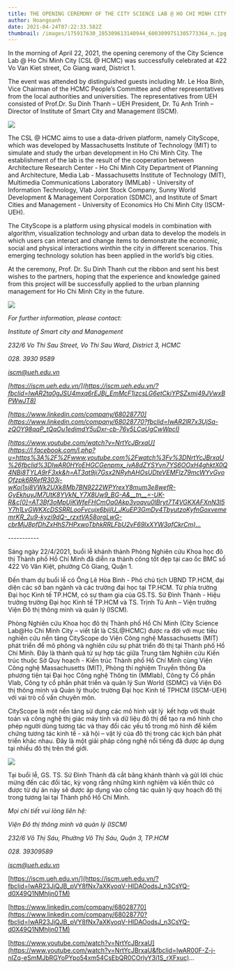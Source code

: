 ```yaml
---
title: THE OPENING CEREMONY OF THE CITY SCIENCE LAB @ HO CHI MINH CITY
author: Hoangoanh
date: 2021-04-24T07:22:33.582Z
thumbnail: /images/175917630_285309613140944_6003099751305773364_n.jpg
---
```

<!--StartFragment-->

In the morning of April 22, 2021, the opening ceremony of the City Science Lab @ Ho Chi Minh City (CSL @ HCMC) was successfully celebrated at 422 Vo Van Kiet street, Co Giang ward, District 1.

The event was attended by distinguished guests including Mr. Le Hoa Binh, Vice Chairman of the HCMC People’s Committee and other representatives from the local authorities and universities. The representatives from UEH consisted of Prof.Dr. Su Dinh Thanh – UEH President, Dr. Tú Anh Trinh – Director of Institute of Smart City and Management (ISCM).

![](/images/174254022_285309899807582_3901837534829343775_n.jpg)

The CSL @ HCMC aims to use a data-driven platform, namely CityScope, which was developed by Massachusetts Institute of Technology (MIT) to simulate and study the urban development in Ho Chi Minh City. The establishment of the lab is the result of the cooperation between Architecture Research Center - Ho Chi Minh City Department of Planning and Architecture, Media Lab - Massachusetts Institute of Technology (MIT), Multimedia Communications Laboratory (MMLab) - University of Information Technology, Vlab Joint Stock Company, Sunny World Development & Management Corporation (SDMC), and Institute of Smart Cities and Management - University of Economics Ho Chi Minh City (ISCM-UEH).

The CityScope is a platform using physical models in combination with algorithm, visualization technology and urban data to develop the models in which users can interact and change items to demonstrate the economic, social and physical interactions winthin the city in different scenarios. This emerging technology solution has been applied in the world’s big cities.

At the ceremony, Prof. Dr. Su Dinh Thanh cut the ribbon and sent his best wishes to the partners, hoping that the experience and knowledge gained from this project will be successfully applied to the urban planning management for Ho Chi Minh City in the future.

![](/images/177584907_285309736474265_2136242009831476149_n.jpg)

*For further information, please contact:*

*Institute of Smart city and Management*

*232/6 Vo Thi Sau Street, Vo Thi Sau Ward, District 3, HCMC*

*028. 3930 9589*

*iscm@ueh.edu.vn*

*[https://iscm.ueh.edu.vn/](https://iscm.ueh.edu.vn/?fbclid=IwAR2ta0gJSU4mxq6rEJBj_EmMcF1jzcsLG6etCkiYPSZxmj49JVwxBPWwJT8)*

*[https://www.linkedin.com/company/68028770](https://www.linkedin.com/company/68028770?fbclid=IwAR2lR7x3UjSa-zQOY98qqP_tQqOu1edjmdY5uDxr-cb-76v5LCaUgCwWpcI)*

*[https://www.youtube.com/watch?v=NrtYcJBrxaU](https://l.facebook.com/l.php?u=https%3A%2F%2Fwww.youtube.com%2Fwatch%3Fv%3DNrtYcJBrxaU%26fbclid%3DIwAR0HYoEHGCGenpmx_jvA8dZYSYvn7YS6OOxH4ghktX0Q4NBi8TYLA9rF3xk&h=AT3at9ji7Gsx2NRyhAHOsUDteVEMFlz79mcWYvGvoOfzpk6RRefR303j-wKoi1sj8VWk2UXk8Mb7BN9222WPYrexY8mum3e8wefR-GyEkhuyJM7UtK8YVkN_Y7X8Uw9_BG-A&__tn__=-UK-R&c[0]=AT3Bf3oMpUjKWfeFHCmOq0Akp3voqvu0lBryt7T4VGKXAFXnN3l5Y7h1LvGWKXcDSSRRLooFvcujx6bjiIU_JKuEP3GmDy4TbyutzoKyfnGoxvememrKR_2u9-kyzi9dQ-_rzxtVA58orgLwG-cbrMjJ8pfDhZxHhS7HPxwoTbhkRRLFbU2vF69lxXYW3afCkrCm)…*

\-----------

Sáng ngày 22/4/2021, buổi lễ khánh thành Phòng Nghiên cứu Khoa học đô thị Thành phố Hồ Chí Minh đã diễn ra thành công tốt đẹp tại cao ốc BMC số 422 Võ Văn Kiệt, phường Cô Giang, Quận 1. 

Đến tham dự buổi lễ có Ông Lê Hòa Bình - Phó chủ tịch UBND TP.HCM, đại diện các sở ban ngành và các trường đại học tại TP.HCM. Từ phía trường Đại học Kinh tế TP.HCM, có sự tham gia của GS.TS. Sử Đình Thành - Hiệu trưởng trường Đại học Kinh tế TP.HCM và TS. Trịnh Tú Anh – Viện trưởng Viện Đô thị thông minh và quản lý (ISCM).

Phòng Nghiên cứu Khoa học đô thị Thành phố Hồ Chí Minh (City Science Lab@Ho Chi Minh City – viết tắt là CSL@HCMC) được ra đời với mục tiêu nghiên cứu nền tảng CityScope do Viện Công nghệ Massachusetts (MIT) phát triển để mô phỏng và nghiên cứu sự phát triển đô thị tại Thành phố Hồ Chí Minh. Đây là thành quả từ sự hợp tác giữa Trung tâm Nghiên cứu Kiến trúc thuộc Sở Quy hoạch - Kiến trúc Thành phố Hồ Chí Minh cùng Viện Công nghệ Massachusetts (MIT), Phòng thí nghiệm Truyền thông Đa phương tiện tại Đại học Công nghệ Thông tin (MMlab), Công ty Cổ phần Vlab, Công ty cổ phần phát triển và quản lý Sun World (SDMC) và Viện Đô thị thông minh và Quản lý thuộc trường Đại học Kinh tế TPHCM (ISCM-UEH) với vai trò cố vấn chuyên môn. 

CityScope là một nền tảng sử dụng các mô hình vật lý  kết hợp với thuật toán và công nghệ thị giác máy tính và dữ liệu đô thị để tạo ra mô hình cho phép người dùng tương tác và thay đổi các yếu tố trong mô hình để kiểm chứng tương tác kinh tế - xã hội – vật lý của đô thị trong các kịch bản phát triển khác nhau. Đây là một giải pháp công nghệ nổi tiếng đã được áp dụng tại nhiều đô thị trên thế giới.

![](/images/176481519_285309869807585_112322723284688095_n.jpg)

Tại buổi lễ, GS. TS. Sử Đình Thành đã cắt băng khánh thành và gửi lời chúc mừng đến các đối tác, kỳ vọng rằng những kinh nghiệm và kiến thức có được từ dự án này sẽ được áp dụng vào công tác quản lý quy hoạch đô thị trong tương lai tại Thành phố Hồ Chí Minh.

*Mọi chi tiết vui lòng liên hệ:*

*Viện Đô thị thông minh và quản lý (ISCM)*

*232/6 Võ Thị Sáu, Phường Võ Thị Sáu, Quận 3, TP.HCM*

*028. 39309589*

*iscm@ueh.edu.vn*

[https://iscm.ueh.edu.vn/](https://iscm.ueh.edu.vn/?fbclid=IwAR23JiQJB_pVY8fNx7aXKyoqV-HIDAOodsJ_n3CsYQ-d0X49Q1NMhljn0TM)

[https://www.linkedin.com/company/68028770](https://www.linkedin.com/company/68028770?fbclid=IwAR23JiQJB_pVY8fNx7aXKyoqV-HIDAOodsJ_n3CsYQ-d0X49Q1NMhljn0TM)

[https://www.youtube.com/watch?v=NrtYcJBrxaU](https://www.youtube.com/watch?v=NrtYcJBrxaU&fbclid=IwAR00F-Z-j-nIZq-eSmMJbRGYoPYpo54xm54CsEbQR0COrlyY3i1S_rXFxuc)...

<!--EndFragment-->